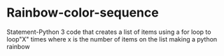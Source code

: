 # Rainbow-color-sequence
Statement-Python 3 code that creates a list of items using a for loop to loop"X" times where x is the number of items on the list making a python rainbow
